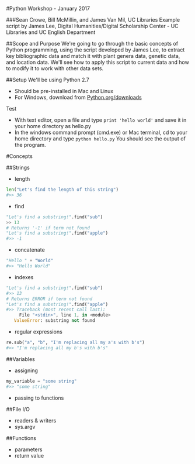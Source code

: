 #Python Workshop - January 2017

###Sean Crowe, Bill McMillin, and James Van Mil, UC Libraries
Example script by James Lee, Digital Humanities/Digital Scholarship Center - UC Libraries and UC English Department

##Scope and Purpose
We're going to go through the basic concepts of Python programming, using the script developed by James Lee, to extract key bibliographic data and match it with plant genera data, genetic data, and location data. We'll see how to apply this script to current data and how to modify it to work with other data sets.

##Setup
We'll be using Python 2.7
* Should be pre-installed in Mac and Linux
* For Windows, download from [Python.org/downloads](https://www.python.org/downloads/)

Test
* With text editor, open a file and type ```print 'hello world'``` and save it in your home directory as hello.py
* In the windows command prompt (cmd.exe) or Mac terminal, cd to your home directory and type ```python hello.py``` You should see the output of the program.

#Concepts

##Strings
* length  
```python  
len("Let's find the length of this string")
#>> 36
```
* find
```python
"Let's find a substring!".find("sub")
>> 13
# Returns '-1' if term not found
"Let's find a substring!".find("apple")
#>> -1
```
* concatenate  
```python  
"Hello " + "World"
#>> "Hello World"
```
* indexes 
```python
"Let's find a substring!".find("sub")
#>> 13
# Returns ERROR if term not found
"Let's find a substring!".find("apple")
#>> Traceback (most recent call last):
     File "<stdin>", line 1, in <module>
   ValueError: substring not found
```
* regular expressions
```python
re.sub("a", "b", "I'm replacing all my a's with b's")
#>> "I'm replacing all my b's with b's"
```
##Variables
* assigning  
```python  
my_variable = "some string"
#>> "some string"
```
* passing to functions

##File I/O
* readers & writers
* sys.argv
 
##Functions
* parameters
* return value

